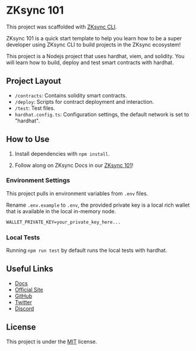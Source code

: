 # ZKsync 101

This project was scaffolded with [ZKsync CLI](https://github.com/matter-labs/zksync-cli).

ZKsync 101 is a quick start template to help you learn how to
be a super developer using ZKsync CLI to build projects in the
ZKsync ecosystem!

This project is a Nodejs project that uses hardhat, viem, and solidity.
You will learn how to build, deploy and test smart contracts with hardhat.

## Project Layout

- `/contracts`: Contains solidity smart contracts.
- `/deploy`: Scripts for contract deployment and interaction.
- `/test`: Test files.
- `hardhat.config.ts`: Configuration settings, the default network is set to "hardhat".

## How to Use

1. Install dependencies with `npm install`.

2. Follow along on ZKsync Docs in our [ZKsync 101](https://docs.zksync.io/build/start-coding/zksync-101)!

### Environment Settings

This project pulls in environment variables from `.env` files.

Rename `.env.example` to `.env`, the provided private key is a local rich wallet
that is available in the local in-memory node.

```txt
WALLET_PRIVATE_KEY=your_private_key_here...
```

### Local Tests

Running `npm run test` by default runs the local tests with hardhat.

## Useful Links

- [Docs](https://docs.zksync.io)
- [Official Site](https://zksync.io/)
- [GitHub](https://github.com/matter-labs)
- [Twitter](https://twitter.com/zksync)
- [Discord](https://join.zksync.dev/)

## License

This project is under the [MIT](./LICENSE) license.
